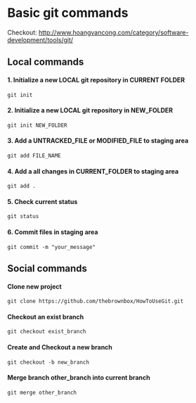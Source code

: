 # Basic git commands
Checkout: http://www.hoangvancong.com/category/software-development/tools/git/

## Local commands
#### 1. Initialize a new LOCAL git repository in CURRENT FOLDER
```git init```
#### 2. Initialize a new LOCAL git repository in NEW_FOLDER
```git init NEW_FOLDER```
#### 3. Add a UNTRACKED_FILE or MODIFIED_FILE to staging area
```git add FILE_NAME```
#### 4. Add a all changes in CURRENT_FOLDER to staging area
```git add .```
#### 5. Check current status
```git status```
#### 6. Commit files in staging area
```git commit -m "your_message"```

## Social commands
#### Clone new project
```git clone https://github.com/thebrownbox/HowToUseGit.git```
#### Checkout an exist branch 
```git checkout exist_branch```
#### Create and Checkout a new branch
```git checkout -b new_branch```
#### Merge branch other_branch into current branch
```git merge other_branch```
